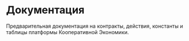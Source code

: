 # Документация

Предварительная документация на контракты, действия, константы и таблицы платформы Кооперативной Экономики.